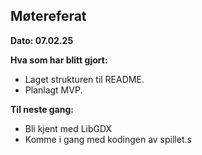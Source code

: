## Møtereferat

**Dato: 07.02.25**

**Hva som har blitt gjort:**

- Laget strukturen til README.
- Planlagt MVP.

**Til neste gang:**

- Bli kjent med LibGDX
- Komme i gang med kodingen av spillet.s
